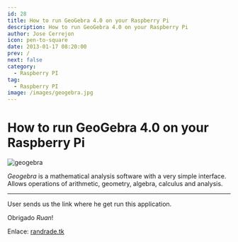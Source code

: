 ```yaml
---
id: 28
title: How to run GeoGebra 4.0 on your Raspberry Pi
description: How to run GeoGebra 4.0 on your Raspberry Pi
author: Jose Cerrejon
icon: pen-to-square
date: 2013-01-17 08:20:00
prev: /
next: false
category:
  - Raspberry PI
tag:
  - Raspberry PI
image: /images/geogebra.jpg
---
```


# How to run GeoGebra 4.0 on your Raspberry Pi

![geogebra](/images/geogebra.jpg)

*Geogebra* is a mathematical analysis software with a very simple interface. Allows operations of arithmetic, geometry, algebra, calculus and analysis.
- - -
User sends us the link where he get run this application.

Obrigado *Ruan*!

Enlace: [randrade.tk](http://www.randrade.tk/index.php/2013/01/how-to-run-geogebra-4-0-on-your-raspberry-pi/)